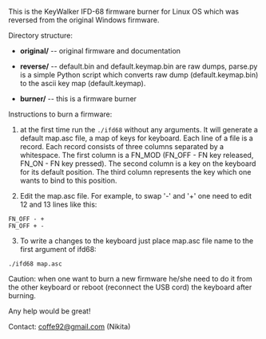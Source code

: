 This is the KeyWalker IFD-68 firmware burner for Linux OS which was
reversed from the original Windows firmware.

Directory structure:

* **original/** -- original firmware and documentation

* **reverse/** -- default.bin and default.keymap.bin are raw dumps,
    parse.py is a simple Python script which converts raw dump
    (default.keymap.bin) to the ascii key map (default.keymap).

* **burner/** -- this is a firmware burner

Instructions to burn a firmware:

1. at the first time run the `./ifd68` without any arguments. It will
generate a default map.asc file, a map of keys for keyboard. Each line
of a file is a record. Each record consists of three columns separated
by a whitespace. The first column is a FN_MOD (FN_OFF - FN key
released, FN_ON - FN key pressed). The second column is a key on the
keyboard for its default position. The third column represents the key
which one wants to bind to this position.

2. Edit the map.asc file. For example, to swap '-' and '+' one need to edit 12 and 13 lines like this:
```shell
FN_OFF - +
FN_OFF + -
```

3. To write a changes to the keyboard just place map.asc file name to the first argument of ifd68:
```shell
./ifd68 map.asc
```

Caution: when one want to burn a new firmware he/she need to do it from the other keyboard or reboot (reconnect the USB cord) the keyboard after burning.

Any help would be great!

Contact: coffe92@gmail.com (Nikita)
